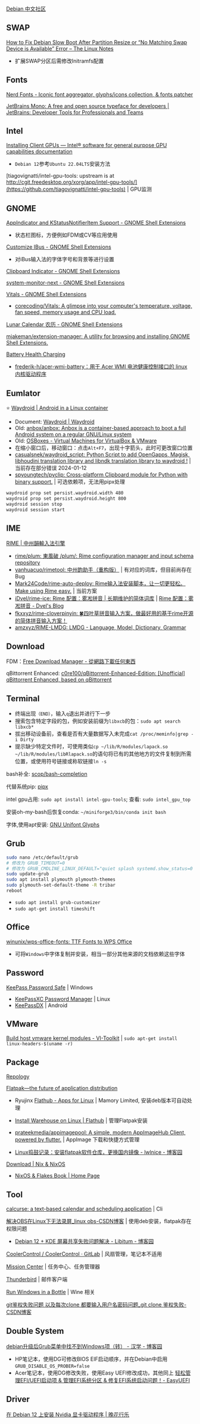 
[Debian 中文社区](https://debiancn.org/)

## SWAP

[How to Fix Debian Slow Boot After Partition Resize or “No Matching Swap Device is Available” Error – The Linux Notes](https://thelinuxnotes.com/index.php/how-to-fix-debian-slow-boot-after-partition-resize-or-no-matching-swap-device-is-available-error/)

- 扩展SWAP分区后需修改Initramfs配置

## Fonts

[Nerd Fonts - Iconic font aggregator, glyphs/icons collection, & fonts patcher](https://www.nerdfonts.com/font-downloads)

[JetBrains Mono: A free and open source typeface for developers | JetBrains: Developer Tools for Professionals and Teams](https://www.jetbrains.com/lp/mono/)

## Intel

[Installing Client GPUs — Intel® software for general purpose GPU capabilities documentation](https://dgpu-docs.intel.com/driver/client/overview.html)

- `Debian 12`参考`Ubuntu 22.04LTS`安装方法

[tiagovignatti/intel-gpu-tools: upstream is at http://cgit.freedesktop.org/xorg/app/intel-gpu-tools/](https://github.com/tiagovignatti/intel-gpu-tools) | GPU监测

## GNOME

[AppIndicator and KStatusNotifierItem Support - GNOME Shell Extensions](https://extensions.gnome.org/extension/615/appindicator-support/)

- 状态栏图标，方便例如FDM或CV等应用使用

[Customize IBus - GNOME Shell Extensions](https://extensions.gnome.org/extension/4112/customize-ibus/)

- 对iBus输入法的字体字号和背景等进行设置

[Clipboard Indicator - GNOME Shell Extensions](https://extensions.gnome.org/extension/779/clipboard-indicator/)

[system-monitor-next - GNOME Shell Extensions](https://extensions.gnome.org/extension/3010/system-monitor-next/)

[Vitals - GNOME Shell Extensions](https://extensions.gnome.org/extension/1460/vitals/)

- [corecoding/Vitals: A glimpse into your computer's temperature, voltage, fan speed, memory usage and CPU load.](https://github.com/corecoding/Vitals)

[Lunar Calendar 农历 - GNOME Shell Extensions](https://extensions.gnome.org/extension/675/lunar-calendar/)

[mjakeman/extension-manager: A utility for browsing and installing GNOME Shell Extensions.](https://github.com/mjakeman/extension-manager)

[Battery Health Charging](https://maniacx.github.io/Battery-Health-Charging/)

- [frederik-h/acer-wmi-battery：用于 Acer WMI 电池健康控制接口的 linux 内核驱动程序](https://github.com/frederik-h/acer-wmi-battery)

## Eumlator

⭐ [Waydroid | Android in a Linux container](https://waydro.id/) 

- Document: [Waydroid | Waydroid](https://docs.waydro.id/)
- Old: [anbox/anbox: Anbox is a container-based approach to boot a full Android system on a regular GNU/Linux system](https://github.com/anbox/anbox)
- Old: [OSBoxes - Virtual Machines for VirtualBox & VMware](https://www.osboxes.org/)
- 在缩小窗口后，移动窗口：点击`Alt+F7`，出现十字箭头，此时可更改窗口位置
- [casualsnek/waydroid_script: Python Script to add OpenGapps, Magisk, libhoudini translation library and libndk translation library to waydroid !](https://github.com/casualsnek/waydroid_script) | 当前存在部分错误 2024-01-12
- [spyoungtech/pyclip: Cross-platform Clipboard module for Python with binary support.](https://github.com/spyoungtech/pyclip) | 可选依赖项，无法用pipx处理

```bash
waydroid prop set persist.waydroid.width 480
waydroid prop set persist.waydroid.height 800
waydroid session stop
waydroid session start

```

## IME

[RIME | 中州韻輸入法引擎](https://rime.im/)

- [rime/plum: 東風破 /plum/: Rime configuration manager and input schema repository](https://github.com/rime/plum)
- [yanhuacuo/rimetool: 中州韵助手（重构版）](https://github.com/yanhuacuo/rimetool) | 有对应的词库，但目前尚存在Bug
- [Mark24Code/rime-auto-deploy: Rime输入法安装脚本，让一切更轻松。Make using Rime easy.](https://github.com/Mark24Code/rime-auto-deploy) | 当前方案
- [iDvel/rime-ice: Rime 配置：雾凇拼音 | 长期维护的简体词库](https://github.com/iDvel/rime-ice) | [Rime 配置：雾凇拼音 - Dvel's Blog](https://dvel.me/posts/rime-ice/)
- [fkxxyz/rime-cloverpinyin: 🍀️四叶草拼音输入方案，做最好用的基于rime开源的简体拼音输入方案！](https://github.com/fkxxyz/rime-cloverpinyin)
- [amzxyz/RIME-LMDG: LMDG - Language, Model, Dictionary, Grammar](https://github.com/amzxyz/RIME-LMDG)

## Download

FDM：[Free Download Manager - 從網路下載任何東西](https://www.freedownloadmanager.org/zh/)

qBittorrent Enhanced: [c0re100/qBittorrent-Enhanced-Edition: [Unofficial] qBittorrent Enhanced, based on qBittorrent](https://github.com/c0re100/qBittorrent-Enhanced-Edition)

## Terminal

- 终端出现`（END）`，输入`q`退出并进行下一步
- 搜索包含特定字段的包，例如安装前缀为`libxcb`的包：`sudo apt search libxcb*`
- 拔出移动设备前，查看是否有大量数据写入未完成`cat /proc/meminfo|grep -i Dirty`
- 提示缺少特定文件时，可使用类似`cp ~/lib/R/modules/lapack.so ~/lib/R/modules/libRlapack.so`的语句将已有的其他地方的文件复制到所需位置，或使用符号链接或称软链接`ln -s`

bash补全: [scop/bash-completion](https://github.com/scop/bash-completion/)

代替系统pip: [pipx](https://pipx.pypa.io/stable/)

intel gpu占用: `sudo apt install intel-gpu-tools`; 查看: `sudo intel_gpu_top`

安装oh-my-bash后恢复conda: `~/miniforge3/bin/conda init bash`

字体,使用apt安装: [GNU Unifont Glyphs](https://www.unifoundry.com/unifont/index.html)

## Grub

```bash
sudo nano /etc/default/grub
# 修改为 GRUB_TIMEOUT=0
# 修改为 GRUB_CMDLINE_LINUX_DEFAULT="quiet splash systemd.show_status=0 loglevel=0"
sudo update-grub
sudo apt install plymouth plymouth-themes
sudo plymouth-set-default-theme -R tribar
reboot
```

- `sudo apt install grub-customizer`
- `sudo apt-get install timeshift`

## Office

[winunix/wps-office-fonts: TTF Fonts to WPS Office](https://github.com/winunix/wps-office-fonts/tree/master)

- 可将`Windows`中字体复制并安装，相当一部分其他来源的文档依赖这些字体

## Password

[KeePass Password Safe](https://keepass.info/index.html) | Windows

- [KeePassXC Password Manager](https://keepassxc.org/) | Linux
- [KeePassDX](https://www.keepassdx.com/) | Android

## VMware

[Build host vmware kernel modules - VI-Toolkit](https://wiki.vi-toolkit.com/index.php/Build_host_vmware_kernel_modules) | `sudo apt-get install linux-headers-$(uname -r)`

## Package

[Repology](https://repology.org/)

[Flatpak—the future of application distribution](https://flatpak.org/setup/Debian)

- Ryujinx [Flathub - Apps for Linux](https://flathub.org/apps/io.github.ryubing.Ryujinx) | Mamory Limited, 安装deb版本可自动处理
- [Install Warehouse on Linux | Flathub](https://flathub.org/apps/io.github.flattool.Warehouse) | 管理Flatpak安装
- [prateekmedia/appimagepool: A simple, modern AppImageHub Client, powered by flutter.](https://github.com/prateekmedia/appimagepool/) | AppImage 下载和快捷方式管理

- [Linux捣鼓记录：安装flatpak软件仓库，更换国内镜像 - lwlnice - 博客园](https://www.cnblogs.com/lwlnice/p/18263967)

[Download | Nix & NixOS](https://nixos.org/download/#nix-install-linux)

- [NixOS & Flakes Book | Home Page](https://nixos-and-flakes.thiscute.world/)

## Tool

[calcurse: a text-based calendar and scheduling application](https://www.calcurse.org/) | Cli

[解决OBS在Linux下无法录屏_linux obs-CSDN博客](https://blog.csdn.net/izwmain/article/details/132865106) | 使用deb安装，flatpak存在权限问题

- [Debian 12 + KDE 屏幕共享失败问题解决 - Libitum - 博客园](https://www.cnblogs.com/libitum/p/18151341)

[CoolerControl / CoolerControl · GitLab](https://gitlab.com/coolercontrol/coolercontrol) | 风扇管理，笔记本不适用

[Mission Center](https://missioncenter.io/) | 任务中心、任务管理器

[Thunderbird](https://www.thunderbird.net/zh-CN/) | 邮件客户端

[Run Windows in a Bottle](https://usebottles.com/) | Wine 相关

[git鉴权失败问题 以及每次clone 都要输入用户名密码问题_git clone 鉴权失败-CSDN博客](https://blog.csdn.net/qq_45495460/article/details/125077989)

## Double System

[debian升级后Grub菜单中找不到Windows项（转） - 汉学 - 博客园](https://www.cnblogs.com/c2soft/articles/17804633.html)

- HP笔记本，使用DG可修改BIOS EIF启动顺序，并在Debian中启用`GRUB_DISABLE_OS_PROBER=false`
- Acer笔记本，使用DG修改失败，使用Easy UEFI修改成功，其他同上 [轻松管理EFI/UEFI启动项 & 管理EFI系统分区 & 修复EFI系统启动问题！- EasyUEFI](https://www.easyuefi.com/index-cn.html)

## Driver

[在 Debian 12 上安装 Nvidia 显卡驱动程序 | 晚花行乐](https://www.lfhacks.com/tech/debian-nvidia-driver/)